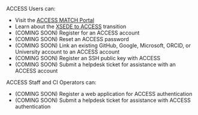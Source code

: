 ACCESS Users can:
* Visit the [ACCESS MATCH Portal](https://amp.ci/)
* Learn about the [XSEDE to ACCESS](https://www.xsede.org/advancetoaccess) transition
* (COMING SOON) Register for an ACCESS account
* (COMING SOON) Reset an ACCESS password
* (COMING SOON) Link an existing GitHub, Google, Microsoft, ORCID, or University account to an ACCESS account
* (COMING SOON) Register an SSH public key with ACCESS
* (COMING SOON) Submit a helpdesk ticket for assistance with an ACCESS account

ACCESS Staff and CI Operators can:
* (COMING SOON) Register a web application for ACCESS authentication
* (COMING SOON) Submit a helpdesk ticket for assistance with ACCESS authentication
